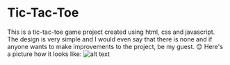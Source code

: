 # Tic-Tac-Toe
This is a tic-tac-toe game project created using html, css and javascript. The design is very simple and I would even say that there is none and if anyone wants to make improvements to the project, be my guest. 😊 Here's a picture how it looks like:
![alt text](https://i.ibb.co/K2cYHRH/Screenshot-1.png)

